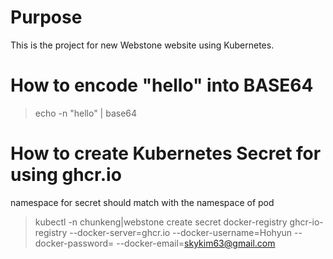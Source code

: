 # Purpose

This is the project for new Webstone website using Kubernetes.

# How to encode "hello" into BASE64

> echo -n "hello" | base64

# How to create Kubernetes Secret for using ghcr.io

namespace for secret should match with the namespace of pod

> kubectl -n chunkeng|webstone create secret docker-registry ghcr-io-registry
>   --docker-server=ghcr.io
>   --docker-username=Hohyun
>   --docker-password=<github ghcr.io password>
>   --docker-email=skykim63@gmail.com
